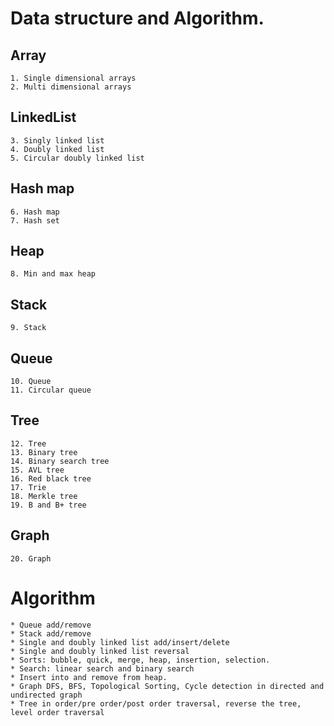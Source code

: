 # Data structure and Algorithm.
## Array
    1. Single dimensional arrays 
    2. Multi dimensional arrays 
## LinkedList
    3. Singly linked list
    4. Doubly linked list
    5. Circular doubly linked list
## Hash map
    6. Hash map
    7. Hash set 
## Heap
    8. Min and max heap
## Stack
    9. Stack 
## Queue
    10. Queue 
    11. Circular queue
## Tree
    12. Tree
    13. Binary tree
    14. Binary search tree 
    15. AVL tree
    16. Red black tree 
    17. Trie 
    18. Merkle tree 
    19. B and B+ tree
## Graph
    20. Graph

# Algorithm
    * Queue add/remove
    * Stack add/remove
    * Single and doubly linked list add/insert/delete
    * Single and doubly linked list reversal 
    * Sorts: bubble, quick, merge, heap, insertion, selection.
    * Search: linear search and binary search 
    * Insert into and remove from heap.
    * Graph DFS, BFS, Topological Sorting, Cycle detection in directed and undirected graph 
    * Tree in order/pre order/post order traversal, reverse the tree, level order traversal 
